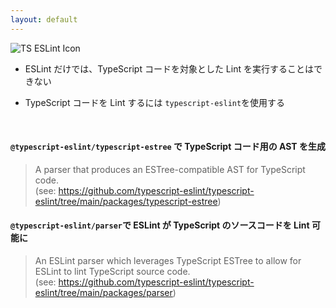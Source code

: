 ```yaml
---
layout: default
---
```


<style scoped>
.slidev-vclick-hidden {
  display: none;
}
</style>

<section-title title="typescript-eslint">
  <img src="/typescript-eslint.png" class="w-15 h-15 mr-3" alt="TS ESLint  Icon" />
</section-title>

<div class="_bullet">

- ESLint だけでは、TypeScript コードを対象とした Lint を実行することはできない

</div>

<div class="_bullet" v-click="1">

- TypeScript コードを Lint するには `typescript-eslint`を使用する

</div>

<br />

<div v-click="2" class="_bullet">

#### `@typescript-eslint/typescript-estree` で TypeScript コード用の AST を生成

<div class="mt-3" />

> A parser that produces an ESTree-compatible AST for TypeScript code.  
> (see: https://github.com/typescript-eslint/typescript-eslint/tree/main/packages/typescript-estree)

<div class="mt-6" />

#### `@typescript-eslint/parser`で ESLint が TypeScript のソースコードを Lint 可能に

<div class="mt-3" />

> An ESLint parser which leverages TypeScript ESTree to allow for ESLint to lint TypeScript source code.  
> (see: https://github.com/typescript-eslint/typescript-eslint/tree/main/packages/parser)

</div>

<!-- 
まず、前提としてですが、ESLint だけでは、TypeScript コードを対象とした Lint を実行することはできません。  
それは、ESLint のパーサーとして使用されている `espree` は JavaScript の parser であり、 TypeScript 構文はサポートされていないからです。

[click] そこで、`typescript-eslint` を使用します。  

[click] `typescript-eslint`では、`@typescript-eslint/typescript-estree` で TypeScript コード用の AST を生成し、`@typescript-eslint/parser`で ESLint が TypeScript のソースコードを lint できるようにしています。
-->